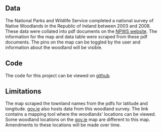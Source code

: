 ## Data 

The National Parks and Wildlife Service completed a national survey of Native Woodlands in the Republic of Ireland between 2003 and 2008.
These data were collated into pdf documents on the [NPWS website](https://www.npws.ie/publications/search?title=national%20survey%20of%20native%20woodlands&keyword=&author=&series=All&year=&x=43&y=9&items_per_page=10). The information for the map and data table were scraped from these pdf documents. The pins on the map can be toggled by the user and information about the woodland will be visible.

## Code
The code for this project can be viewed on [github](https://github.com/JohnMullane-git/Native_Woodland_Map).

## Limitations

The map scraped the townland names from the pdfs for latitude and longitude. [gov.ie](https://data.gov.ie/dataset/national-survey-of-native-woodlands-2003-2008) also hosts data from this woodland survey. The link contains a mapping tool where the woodlands' locations can be viewed. Some woodland locations on the [gov.ie](https://data.gov.ie/dataset/national-survey-of-native-woodlands-2003-2008) map are different to this map. Amendments to these locations will be made over time.

